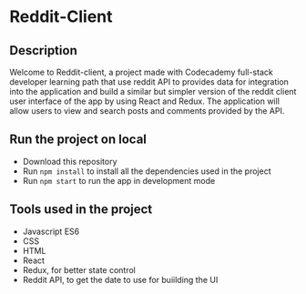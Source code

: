 # Reddit-Client

## Description

Welcome to Reddit-client, a project made with Codecademy full-stack developer learning path that use reddit API to provides data for integration into the application and build a similar but simpler version of the reddit client user interface of the app by using React and Redux. 
The application will allow users to view and search posts and comments provided by the API.

## Run the project on local

- Download this repository
- Run `npm install` to install all the dependencies used in the project
- Run `npm start` to run the app in development mode

## Tools used in the project

- Javascript ES6
- CSS
- HTML
- React
- Redux, for better state control
- Reddit API, to get the date to use for buiilding the UI
